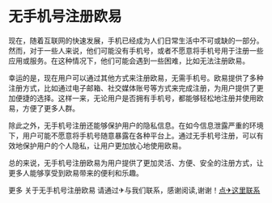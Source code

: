 # 无手机号注册欧易

现在，随着互联网的快速发展，手机已经成为人们日常生活中不可或缺的一部分。然而，对于一些人来说，他们可能没有手机号，或者不愿意将手机号用于注册一些应用或服务。在这种情况下，他们可能会遇到一些困难，比如无法注册欧易。

幸运的是，现在用户可以通过其他方式来注册欧易，无需手机号。欧易提供了多种注册方式，比如通过电子邮箱、社交媒体账号等方式来完成注册，为用户提供了更加便捷的选择。这样一来，无论用户是否拥有手机号，都能够轻松地注册并使用欧易，方便了更多人群。

除此之外，无手机号注册还能够保护用户的隐私信息。在如今信息泄露严重的环境下，用户可能不愿意将手机号随意暴露在各种平台上。通过无手机号注册，可以有效地保护用户的个人隐私，让用户更加放心地使用欧易。

总的来说，无手机号注册欧易为用户提供了更加灵活、方便、安全的注册方式，让更多人能够享受到欧易带来的便利和乐趣。

更多 关于无手机号注册欧易 请通过✈与我们联系，感谢阅读,谢谢！[点✈这里联系](https://acc.k02.cc)